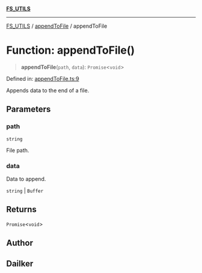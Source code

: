 [**FS_UTILS**](../../README.md)

***

[FS_UTILS](../../README.md) / [appendToFile](../README.md) / appendToFile

# Function: appendToFile()

> **appendToFile**(`path`, `data`): `Promise`\<`void`\>

Defined in: [appendToFile.ts:9](https://github.com/dailker/everyutil/blob/26e2bb73429918cf0d08899e9efd90b82a42c92e/src/fs/appendToFile.ts#L9)

Appends data to the end of a file.

## Parameters

### path

`string`

File path.

### data

Data to append.

`string` | `Buffer`

## Returns

`Promise`\<`void`\>

## Author

## Dailker
